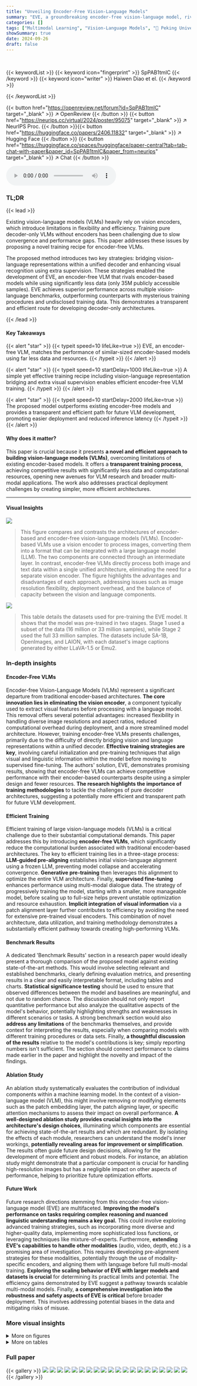 ```yaml
---
title: "Unveiling Encoder-Free Vision-Language Models"
summary: "EVE, a groundbreaking encoder-free vision-language model, rivals encoder-based counterparts using a fraction of the data and resources, demonstrating efficient, transparent training for pure decoder-o..."
categories: []
tags: ["Multimodal Learning", "Vision-Language Models", "🏢 Peking University",]
showSummary: true
date: 2024-09-26
draft: false
---
```


<br>

{{< keywordList >}}
{{< keyword icon="fingerprint" >}} SpPAB1tmlC {{< /keyword >}}
{{< keyword icon="writer" >}} Haiwen Diao et el. {{< /keyword >}}
 
{{< /keywordList >}}

{{< button href="https://openreview.net/forum?id=SpPAB1tmlC" target="_blank" >}}
↗ OpenReview
{{< /button >}}
{{< button href="https://neurips.cc/virtual/2024/poster/95075" target="_blank" >}}
↗ NeurIPS Proc.
{{< /button >}}{{< button href="https://huggingface.co/papers/2406.11832" target="_blank" >}}
↗ Hugging Face
{{< /button >}}
{{< button href="https://huggingface.co/spaces/huggingface/paper-central?tab=tab-chat-with-paper&paper_id=SpPAB1tmlC&paper_from=neurips" target="_blank" >}}
↗ Chat
{{< /button >}}



<audio controls>
    <source src="https://ai-paper-reviewer.com/SpPAB1tmlC/podcast.wav" type="audio/wav">
    Your browser does not support the audio element.
</audio>


### TL;DR


{{< lead >}}

Existing vision-language models (VLMs) heavily rely on vision encoders, which introduce limitations in flexibility and efficiency. Training pure decoder-only VLMs without encoders has been challenging due to slow convergence and performance gaps. This paper addresses these issues by proposing a novel training recipe for encoder-free VLMs.

The proposed method introduces two key strategies: bridging vision-language representations within a unified decoder and enhancing visual recognition using extra supervision. These strategies enabled the development of EVE, an encoder-free VLM that rivals encoder-based models while using significantly less data (only 35M publicly accessible samples). EVE achieves superior performance across multiple vision-language benchmarks, outperforming counterparts with mysterious training procedures and undisclosed training data. This demonstrates a transparent and efficient route for developing decoder-only architectures.

{{< /lead >}}


#### Key Takeaways

{{< alert "star" >}}
{{< typeit speed=10 lifeLike=true >}} EVE, an encoder-free VLM, matches the performance of similar-sized encoder-based models using far less data and resources. {{< /typeit >}}
{{< /alert >}}

{{< alert "star" >}}
{{< typeit speed=10 startDelay=1000 lifeLike=true >}} A simple yet effective training recipe including vision-language representation bridging and extra visual supervision enables efficient encoder-free VLM training. {{< /typeit >}}
{{< /alert >}}

{{< alert "star" >}}
{{< typeit speed=10 startDelay=2000 lifeLike=true >}} The proposed model outperforms existing encoder-free models and provides a transparent and efficient path for future VLM development, promoting easier deployment and reduced inference latency {{< /typeit >}}
{{< /alert >}}

#### Why does it matter?
This paper is crucial because it presents **a novel and efficient approach to building vision-language models (VLMs)**, overcoming limitations of existing encoder-based models.  It offers a **transparent training process**, achieving competitive results with significantly less data and computational resources, opening new avenues for VLM research and broader multi-modal applications. The work also addresses practical deployment challenges by creating simpler, more efficient architectures.

------
#### Visual Insights



![](https://ai-paper-reviewer.com/SpPAB1tmlC/figures_1_1.jpg)

> This figure compares and contrasts the architectures of encoder-based and encoder-free vision-language models (VLMs).  Encoder-based VLMs use a vision encoder to process images, converting them into a format that can be integrated with a large language model (LLM). The two components are connected through an intermediate layer.  In contrast, encoder-free VLMs directly process both image and text data within a single unified architecture, eliminating the need for a separate vision encoder. The figure highlights the advantages and disadvantages of each approach, addressing issues such as image resolution flexibility, deployment overhead, and the balance of capacity between the vision and language components.





![](https://ai-paper-reviewer.com/SpPAB1tmlC/tables_5_1.jpg)

> This table details the datasets used for pre-training the EVE model.  It shows that the model was pre-trained in two stages. Stage 1 used a subset of the data (16 million or 33 million samples), while Stage 2 used the full 33 million samples.  The datasets include SA-1B, OpenImages, and LAION, with each dataset's image captions generated by either LLaVA-1.5 or Emu2.





### In-depth insights


#### Encoder-Free VLMs
Encoder-free Vision-Language Models (VLMs) represent a significant departure from traditional encoder-based architectures.  **The core innovation lies in eliminating the vision encoder**, a component typically used to extract visual features before processing with a language model.  This removal offers several potential advantages: increased flexibility in handling diverse image resolutions and aspect ratios, reduced computational overhead during deployment, and a more streamlined model architecture.  However, training encoder-free VLMs presents challenges, primarily due to the difficulty of directly bridging vision and language representations within a unified decoder.  **Effective training strategies are key**, involving careful initialization and pre-training techniques that align visual and linguistic information within the model before moving to supervised fine-tuning. The authors' solution, EVE, demonstrates promising results, showing that encoder-free VLMs can achieve competitive performance with their encoder-based counterparts despite using a simpler design and fewer resources.  **The research highlights the importance of training methodologies** to tackle the challenges of pure decoder architectures, suggesting a potentially more efficient and transparent path for future VLM development.

#### Efficient Training
Efficient training of large vision-language models (VLMs) is a critical challenge due to their substantial computational demands.  This paper addresses this by introducing **encoder-free VLMs**, which significantly reduce the computational burden associated with traditional encoder-based architectures.  The key to efficient training lies in a three-stage process: **LLM-guided pre-aligning** establishes initial vision-language alignment using a frozen LLM, preventing model collapse and accelerating convergence.  **Generative pre-training** then leverages this alignment to optimize the entire VLM architecture.  Finally, **supervised fine-tuning** enhances performance using multi-modal dialogue data. The strategy of progressively training the model, starting with a smaller, more manageable model, before scaling up to full-size helps prevent unstable optimization and resource exhaustion.  **Implicit integration of visual information** via a patch alignment layer further contributes to efficiency by avoiding the need for extensive pre-trained visual encoders. This combination of novel architecture, data utilization, and training methodology demonstrates a substantially efficient pathway towards creating high-performing VLMs.

#### Benchmark Results
A dedicated 'Benchmark Results' section in a research paper would ideally present a thorough comparison of the proposed model against existing state-of-the-art methods.  This would involve selecting relevant and established benchmarks, clearly defining evaluation metrics, and presenting results in a clear and easily interpretable format, including tables and charts.  **Statistical significance testing** should be used to ensure that observed differences between the model and baselines are meaningful, and not due to random chance.  The discussion should not only report quantitative performance but also analyze the qualitative aspects of the model's behavior, potentially highlighting strengths and weaknesses in different scenarios or tasks.  A strong benchmark section would also **address any limitations** of the benchmarks themselves, and provide context for interpreting the results, especially when comparing models with different training procedures or data sets.  Finally, **a thoughtful discussion of the results** relative to the model's contributions is key;  simply reporting numbers isn't sufficient.  The section should connect performance to claims made earlier in the paper and highlight the novelty and impact of the findings.

#### Ablation Study
An ablation study systematically evaluates the contribution of individual components within a machine learning model.  In the context of a vision-language model (VLM), this might involve removing or modifying elements such as the patch embedding layer, the patch aligning layer, or specific attention mechanisms to assess their impact on overall performance.  **A well-designed ablation study provides crucial insights into the architecture's design choices**, illuminating which components are essential for achieving state-of-the-art results and which are redundant. By isolating the effects of each module, researchers can understand the model's inner workings, **potentially revealing areas for improvement or simplification**.  The results often guide future design decisions, allowing for the development of more efficient and robust models.  For instance, an ablation study might demonstrate that a particular component is crucial for handling high-resolution images but has a negligible impact on other aspects of performance, helping to prioritize future optimization efforts.

#### Future Work
Future research directions stemming from this encoder-free vision-language model (EVE) are multifaceted.  **Improving the model's performance on tasks requiring complex reasoning and nuanced linguistic understanding remains a key goal.** This could involve exploring advanced training strategies, such as incorporating more diverse and higher-quality data, implementing more sophisticated loss functions, or leveraging techniques like mixture-of-experts.  Furthermore, **extending EVE's capabilities to handle other modalities** (audio, video, depth, etc.) is a promising area of investigation.  This requires developing pre-alignment strategies for these modalities, potentially through the use of modality-specific encoders, and aligning them with language before full multi-modal training. **Exploring the scaling behavior of EVE with larger models and datasets is crucial** for determining its practical limits and potential. The efficiency gains demonstrated by EVE suggest a pathway towards scalable multi-modal models. Finally, **a comprehensive investigation into the robustness and safety aspects of EVE is critical** before broader deployment.  This involves addressing potential biases in the data and mitigating risks of misuse.


### More visual insights

<details>
<summary>More on figures
</summary>


![](https://ai-paper-reviewer.com/SpPAB1tmlC/figures_3_1.jpg)

> The figure illustrates the architecture of EVE, an encoder-free vision-language model.  It shows how image patches are embedded using a patch embedding layer and then combined with text embeddings in a causal decoder-only architecture. A patch aligning layer uses visual representation supervision to enhance image perception and linguistic conceptual alignment. The model learns to predict the next word, aligning visual and linguistic information.


![](https://ai-paper-reviewer.com/SpPAB1tmlC/figures_3_2.jpg)

> This figure details the architecture of two key components in the EVE model: the Patch Embedding Layer and the Patch Aligning Layer.  The Patch Embedding Layer efficiently encodes image information into patch features, leveraging cross-attention to refine representations and a special <CLS> token for holistic understanding. The Patch Aligning Layer then aligns these patch features with those from a vision encoder to further enhance visual perception.  It achieves this by removing unnecessary tokens and adjusting patch feature sizes to match the semantic representations of the vision encoder. The process involves layer-wise cross-attention and minimizes the Mean Squared Error (MSE) between EVE and the vision encoder.


![](https://ai-paper-reviewer.com/SpPAB1tmlC/figures_4_1.jpg)

> This figure illustrates the three-stage training process for the EVE model.  Stage 1 involves LLM-guided pre-alignment, where a frozen LLM guides the initial vision-language alignment.  Stage 2 is generative pre-training, where the entire backbone is updated. Stage 3 is supervised fine-tuning.  The figure highlights the crucial role of Stage 1 in preventing model collapse and accelerating convergence. It also notes that the Patch Aligning Layer (PAL) is removed during inference.


![](https://ai-paper-reviewer.com/SpPAB1tmlC/figures_7_1.jpg)

> This figure shows the training loss curves for different training strategies in Stage 2 of the EVE model training.  The blue curve represents training from scratch without the LLM-guided pre-aligning stage, showing significant instability and model collapse. The red and green curves represent training without and with the LLM-guided pre-aligning stage (Stage 1), respectively. The green curve demonstrates much more stable and faster convergence, emphasizing the crucial role of Stage 1 in efficient and robust training.


![](https://ai-paper-reviewer.com/SpPAB1tmlC/figures_8_1.jpg)

> This figure shows the scaling performance of EVE-7B and EVE-7B (HD) on GQA and SEED benchmarks, comparing them to LLaVA-1.5 (an encoder-based baseline).  It illustrates how performance changes with increasing amounts of training data in Stage 2.  The different line styles represent different training strategies: (VE)-(ALL) trains the vision encoder in Stage 2 and all model parameters in Stage 3; (VE)-(LLM) trains the vision encoder in Stage 2 and the language model in Stage 3; (ALL)-(ALL) trains all model parameters in both stages; (ALL)-(LLM) trains all model parameters in Stage 2 and the language model in Stage 3. The results demonstrate that EVE consistently improves with more training data, approaching the performance of the encoder-based LLaVA-1.5 baseline.


![](https://ai-paper-reviewer.com/SpPAB1tmlC/figures_8_2.jpg)

> This figure demonstrates the impact of vision encoder supervision (PAL) on the performance of EVE-7B and EVE-7B (HD) models across different training data sizes on GQA and SEED benchmarks.  The plot shows that the models consistently improve with more pre-training data, regardless of whether or not PAL is used. The effect of PAL is more pronounced with smaller datasets and diminishes as the amount of training data increases.


![](https://ai-paper-reviewer.com/SpPAB1tmlC/figures_16_1.jpg)

> This figure compares and contrasts the architectures of encoder-based and encoder-free vision-language models (VLMs).  Encoder-based VLMs utilize a vision encoder to process images, converting them into a visual representation that is then passed to a large language model (LLM) for further processing.  A projector module often bridges the two components. In contrast, encoder-free VLMs process images and text directly within a single unified architecture, eliminating the need for a separate vision encoder and thereby simplifying the model and improving flexibility. The figure highlights the key differences in architecture and workflow and points to several limitations (image resolution, deployment overhead, capacity balance) of the encoder-based model that motivate the exploration of the encoder-free approach.


![](https://ai-paper-reviewer.com/SpPAB1tmlC/figures_16_2.jpg)

> This figure compares and contrasts the architectures of encoder-based and encoder-free Vision-Language Models (VLMs).  Encoder-based VLMs consist of a vision encoder to process images, a large language model for text understanding, and a projector that bridges the two modalities.  In contrast, encoder-free VLMs use a single, unified architecture that processes both visual and textual inputs simultaneously without a dedicated vision encoder.  The figure highlights several key distinctions and challenges of each architecture, including differences in image resolution/aspect ratio handling, deployment overhead, and capacity balance between the visual and language components.


</details>




<details>
<summary>More on tables
</summary>


![](https://ai-paper-reviewer.com/SpPAB1tmlC/tables_5_2.jpg)
> This table presents the details of the datasets used for fine-tuning the EVE model.  It shows that the standard EVE-7B model was fine-tuned using the LLaVA-mix-665K dataset. A high-resolution version of EVE (EVE-HD) was also trained, using the LLaVA-mix-665K dataset along with additional datasets, namely AI2D [33], Synthdog [34], DVQA [32], ChartQA [57], DocVQA [11], Vision-Flan [82], and Bunny-695K [27], resulting in a larger number of samples for the high-resolution training.

![](https://ai-paper-reviewer.com/SpPAB1tmlC/tables_6_1.jpg)
> This table compares the performance of EVE-7B and EVE-7B (HD) against various state-of-the-art encoder-based and encoder-free vision-language models across multiple benchmark datasets.  The metrics used for comparison include scores on different vision-language tasks (VQA-v2, GQA, VizWiz, ScienceQA-IMG, TextVQA, POPE, MME, MMBench, SEED, and MM-Vet). The table also indicates the size of LLMs used, the amount of training data, and whether high-resolution images were used.

![](https://ai-paper-reviewer.com/SpPAB1tmlC/tables_7_1.jpg)
> This table presents an ablation study on the configurations of the Patch Embedding Layer (PEL) and Patch Aligning Layer (PAL) within the EVE model.  It shows the performance (VQAv2, GQA, MMB, SEED scores) of different EVE model variants, each differing in the inclusion/exclusion or specific configuration of the PEL and PAL components.  Different sizes of training datasets were also used for comparison, helping to analyze the effectiveness of PEL and PAL at various scales.

![](https://ai-paper-reviewer.com/SpPAB1tmlC/tables_7_2.jpg)
> This table compares the performance of EVE and other state-of-the-art Vision-Language Models (VLMs) across various vision-language benchmarks.  It highlights EVE's performance relative to encoder-based models, considering factors like the number of training samples, image aspect ratios, and high-resolution image capabilities.  The benchmarks used cover a range of tasks and dataset scales.

![](https://ai-paper-reviewer.com/SpPAB1tmlC/tables_8_1.jpg)
> This table compares the computational cost (FLOPs) and inference speed (Time) for both the vision and LLM components of four different models: LLaVA-1.5, EVE-7B, LLaVA-1.6 (HD), and EVE-7B (HD).  It highlights the significant reduction in FLOPs and inference time achieved by EVE models, especially EVE-7B, compared to their LLaVA counterparts, demonstrating the efficiency gains from the encoder-free architecture. The (HD) versions represent high-resolution models.

![](https://ai-paper-reviewer.com/SpPAB1tmlC/tables_15_1.jpg)
> This table lists the datasets used in the supervised fine-tuning stage of the EVE model training.  It shows the proportion of each dataset in the mixture (Sample Ratio), the number of samples from that dataset (Size), and the type of task the data is relevant to (Task).  The datasets are diverse, covering conversation, text-only, general question answering, knowledge-based question answering, OCR-based question answering, grounding, multi-task learning, chart question answering, science question answering, and document-related tasks.

![](https://ai-paper-reviewer.com/SpPAB1tmlC/tables_15_2.jpg)
> This table shows the hyperparameter settings used during the three training stages of the EVE model.  It details the batch size, learning rate, learning rate schedule (cosine decay), learning rate warmup ratio, weight decay, number of epochs, optimizer (AdamW), and DeepSpeed stage used in each stage.

![](https://ai-paper-reviewer.com/SpPAB1tmlC/tables_16_1.jpg)
> This table compares the performance of EVE and other state-of-the-art Vision-Language Models (VLMs) across various vision-language benchmarks.  It shows the different models used, the number of training samples, image aspect ratio, high-resolution image usage, and the performance scores on various benchmarks.  The benchmarks include academic-task-oriented, open-world multi-modal understanding and scientific problem benchmarks. The table highlights EVE's competitive performance, especially considering its smaller size and reliance on publicly available data.

</details>




### Full paper

{{< gallery >}}
<img src="https://ai-paper-reviewer.com/SpPAB1tmlC/1.png" class="grid-w50 md:grid-w33 xl:grid-w25" />
<img src="https://ai-paper-reviewer.com/SpPAB1tmlC/2.png" class="grid-w50 md:grid-w33 xl:grid-w25" />
<img src="https://ai-paper-reviewer.com/SpPAB1tmlC/3.png" class="grid-w50 md:grid-w33 xl:grid-w25" />
<img src="https://ai-paper-reviewer.com/SpPAB1tmlC/4.png" class="grid-w50 md:grid-w33 xl:grid-w25" />
<img src="https://ai-paper-reviewer.com/SpPAB1tmlC/5.png" class="grid-w50 md:grid-w33 xl:grid-w25" />
<img src="https://ai-paper-reviewer.com/SpPAB1tmlC/6.png" class="grid-w50 md:grid-w33 xl:grid-w25" />
<img src="https://ai-paper-reviewer.com/SpPAB1tmlC/7.png" class="grid-w50 md:grid-w33 xl:grid-w25" />
<img src="https://ai-paper-reviewer.com/SpPAB1tmlC/8.png" class="grid-w50 md:grid-w33 xl:grid-w25" />
<img src="https://ai-paper-reviewer.com/SpPAB1tmlC/9.png" class="grid-w50 md:grid-w33 xl:grid-w25" />
<img src="https://ai-paper-reviewer.com/SpPAB1tmlC/10.png" class="grid-w50 md:grid-w33 xl:grid-w25" />
<img src="https://ai-paper-reviewer.com/SpPAB1tmlC/11.png" class="grid-w50 md:grid-w33 xl:grid-w25" />
<img src="https://ai-paper-reviewer.com/SpPAB1tmlC/12.png" class="grid-w50 md:grid-w33 xl:grid-w25" />
<img src="https://ai-paper-reviewer.com/SpPAB1tmlC/13.png" class="grid-w50 md:grid-w33 xl:grid-w25" />
<img src="https://ai-paper-reviewer.com/SpPAB1tmlC/14.png" class="grid-w50 md:grid-w33 xl:grid-w25" />
<img src="https://ai-paper-reviewer.com/SpPAB1tmlC/15.png" class="grid-w50 md:grid-w33 xl:grid-w25" />
<img src="https://ai-paper-reviewer.com/SpPAB1tmlC/16.png" class="grid-w50 md:grid-w33 xl:grid-w25" />
<img src="https://ai-paper-reviewer.com/SpPAB1tmlC/17.png" class="grid-w50 md:grid-w33 xl:grid-w25" />
<img src="https://ai-paper-reviewer.com/SpPAB1tmlC/18.png" class="grid-w50 md:grid-w33 xl:grid-w25" />
<img src="https://ai-paper-reviewer.com/SpPAB1tmlC/19.png" class="grid-w50 md:grid-w33 xl:grid-w25" />
<img src="https://ai-paper-reviewer.com/SpPAB1tmlC/20.png" class="grid-w50 md:grid-w33 xl:grid-w25" />
{{< /gallery >}}